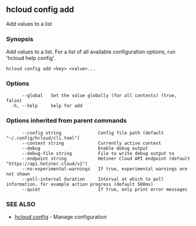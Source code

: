 ## hcloud config add

Add values to a list

### Synopsis

Add values to a list. For a list of all available configuration options, run 'hcloud help config'.

```
hcloud config add <key> <value>...
```

### Options

```
      --global   Set the value globally (for all contexts) (true, false)
  -h, --help     help for add
```

### Options inherited from parent commands

```
      --config string              Config file path (default "~/.config/hcloud/cli.toml")
      --context string             Currently active context
      --debug                      Enable debug output
      --debug-file string          File to write debug output to
      --endpoint string            Hetzner Cloud API endpoint (default "https://api.hetzner.cloud/v1")
      --no-experimental-warnings   If true, experimental warnings are not shown
      --poll-interval duration     Interval at which to poll information, for example action progress (default 500ms)
      --quiet                      If true, only print error messages
```

### SEE ALSO

* [hcloud config](hcloud_config.md)	 - Manage configuration
